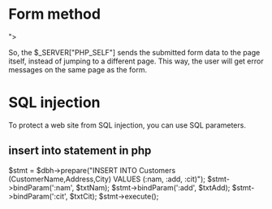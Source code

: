 Form method
===========

<form method="post" action="<?php echo htmlspecialchars($_SERVER["PHP_SELF"]);?>">
  
So, the $_SERVER["PHP_SELF"] sends the submitted form data to the page itself, instead of jumping to a different page. This way, the user will get error messages on the same page as the form.
  
  
SQL injection
==============
To protect a web site from SQL injection, you can use SQL parameters.

insert into statement in php
-------------------------------

$stmt = $dbh->prepare("INSERT INTO Customers (CustomerName,Address,City)
VALUES (:nam, :add, :cit)");
$stmt->bindParam(':nam', $txtNam);
$stmt->bindParam(':add', $txtAdd);
$stmt->bindParam(':cit', $txtCit);
$stmt->execute();
